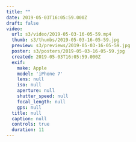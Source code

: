 ```yaml
---
title: ""
date: 2019-05-03T16:05:59.000Z
draft: false
video:
  url: s3/video/2019-05-03-16-05-59.mp4
  thumb: s3/thumbs/2019-05-03-16-05-59.jpg
  preview: s3/previews/2019-05-03-16-05-59.jpg
  poster: s3/posters/2019-05-03-16-05-59.jpg
  created: 2019-05-03T16:05:59.000Z
  exif:
    make: Apple
    model: 'iPhone 7'
    lens: null
    iso: null
    aperture: null
    shutter_speed: null
    focal_length: null
    gps: null
  title: null
  caption: null
  controls: true
  duration: 11
---
```


